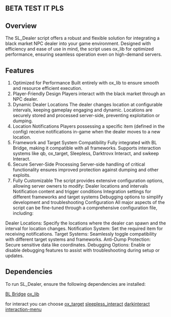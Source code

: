 
## BETA TEST IT PLS


## Overview
The SL_Dealer script offers a robust and flexible solution for integrating a black market NPC dealer into your game environment. Designed with efficiency and ease of use in mind, the script uses ox_lib for optimized performance, ensuring seamless operation even on high-demand servers.

## Features
1. Optimized for Performance
Built entirely with ox_lib to ensure smooth and resource efficient execution.
2. Player-Friendly Design
Players interact with the black market through an NPC dealer.
3. Dynamic Dealer Locations
The dealer changes location at configurable intervals, keeping gameplay engaging and dynamic.
Locations are securely stored and processed server-side, preventing exploitation or dumping.
4. Location Notifications
Players possessing a specific item (defined in the config) receive notifications  in-game when the dealer moves to a new location.
5. Framework and Target System Compatibility
Fully integrated with BL Bridge, making it compatible with all frameworks.
Supports interaction systems like qb, ox_target, Sleepless, Darktrovx Interact, and swkeep Interact.
6. Secure Server-Side Processing
Server-side handling of critical functionality ensures improved protection against dumping and other exploits.
7. Fully Customizable
The script provides extensive configuration options, allowing server owners to modify:
Dealer locations and intervals
Notification content and trigger conditions
Integration settings for different frameworks and target systems
Debugging options to simplify development and troubleshooting
Configuration
All major aspects of the script can be fine-tuned through a comprehensive configuration file, including:

Dealer Locations: Specify the locations where the dealer can spawn and the interval for location changes.
Notification System: Set the required item for receiving notifications.
Target Systems: Seamlessly toggle compatibility with different target systems and frameworks.
Anti-Dump Protection: Secure sensitive data like coordinates.
Debugging Options: Enable or disable debugging features to assist with troubleshooting during setup or updates.

## Dependencies
To run SL_Dealer, ensure the following dependencies are installed:

[BL Bridge](https://github.com/Byte-Labs-Studio/bl_bridge)
[ox_lib](https://github.com/overextended/ox_lib)

for interact you can choose
[ox_target](https://github.com/overextended/ox_target)
[sleepless_interact](https://github.com/Sleepless-Development/sleepless_interact)
[darkinteract](https://github.com/darktrovx/interact)
[interaction-menu](https://github.com/swkeep/interaction-menu)



